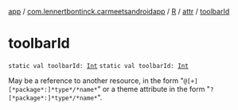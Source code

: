 [app](../../../index.md) / [com.lennertbontinck.carmeetsandroidapp](../../index.md) / [R](../index.md) / [attr](index.md) / [toolbarId](./toolbar-id.md)

# toolbarId

`static val toolbarId: `[`Int`](https://kotlinlang.org/api/latest/jvm/stdlib/kotlin/-int/index.html)
`static val toolbarId: `[`Int`](https://kotlinlang.org/api/latest/jvm/stdlib/kotlin/-int/index.html)

May be a reference to another resource, in the form "`@[+][*package*:]*type*/*name*`" or a theme attribute in the form "`?[*package*:]*type*/*name*`".

